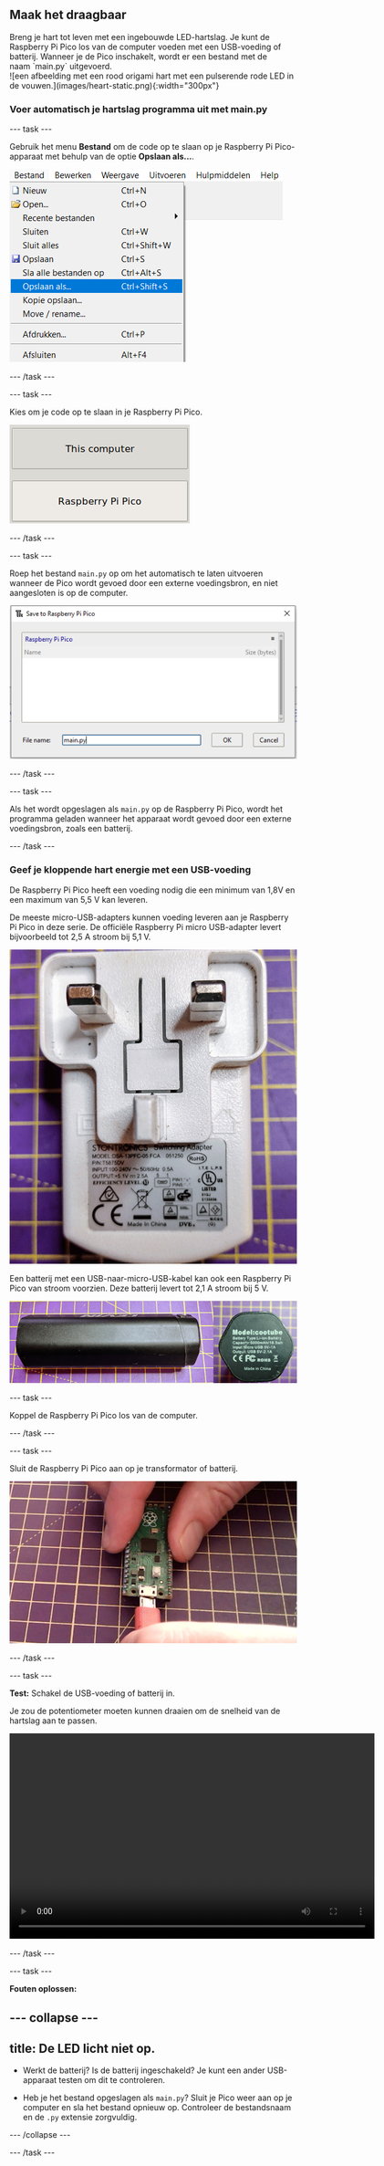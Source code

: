 ## Maak het draagbaar

<div style="display: flex; flex-wrap: wrap">
<div style="flex-basis: 200px; flex-grow: 1; margin-right: 15px;">
Breng je hart tot leven met een ingebouwde LED-hartslag. Je kunt de Raspberry Pi Pico los van de computer voeden met een USB-voeding of batterij. Wanneer je de Pico inschakelt, wordt er een bestand met de naam `main.py` uitgevoerd. 
</div>
<div>
![een afbeelding met een rood origami hart met een pulserende rode LED in de vouwen.](images/heart-static.png){:width="300px"}
</div>
</div>

### Voer automatisch je hartslag programma uit met main.py

--- task ---

Gebruik het menu **Bestand** om de code op te slaan op je Raspberry Pi Pico-apparaat met behulp van de optie **Opslaan als...**.

![Het bestandsmenu in Thonny wordt weergegeven, met de optie Opslaan als gemarkeerd.](images/file_menu.png)

--- /task ---

--- task ---

Kies om je code op te slaan in je Raspberry Pi Pico.

![Optie om op te slaan op de computer of op de weergegeven Pico.](images/save_to_pico.png)

--- /task ---

--- task ---

Roep het bestand `main.py` op om het automatisch te laten uitvoeren wanneer de Pico wordt gevoed door een externe voedingsbron, en niet aangesloten is op de computer.

![De menuoptie Opslaan, met main.py gekozen als bestandsnaam.](images/main.png)

--- /task ---

--- task ---

Als het wordt opgeslagen als `main.py` op de Raspberry Pi Pico, wordt het programma geladen wanneer het apparaat wordt gevoed door een externe voedingsbron, zoals een batterij.

--- /task ---

### Geef je kloppende hart energie met een USB-voeding

De Raspberry Pi Pico heeft een voeding nodig die een minimum van 1,8V en een maximum van 5,5 V kan leveren.

De meeste micro-USB-adapters kunnen voeding leveren aan je Raspberry Pi Pico in deze serie. De officiële Raspberry Pi micro USB-adapter levert bijvoorbeeld tot 2,5 A stroom bij 5,1 V.

![Officiële Raspberry Pi-voeding vanaf de pin-zijde.](images/transformer.png)

Een batterij met een USB-naar-micro-USB-kabel kan ook een Raspberry Pi Pico van stroom voorzien. Deze batterij levert tot 2,1 A stroom bij 5 V.

![Een generieke batterij van de zijkant en de technische specificaties.](images/battery_pack.png)

--- task ---

Koppel de Raspberry Pi Pico los van de computer.

--- /task ---

--- task ---

Sluit de Raspberry Pi Pico aan op je transformator of batterij.

![Een micro-USB die wordt aangesloten op de Raspberry Pi Pico.](images/connect-micro-usb.gif)

--- /task ---

--- task ---

**Test:** Schakel de USB-voeding of batterij in.

Je zou de potentiometer moeten kunnen draaien om de snelheid van de hartslag aan te passen.

<video width="640" height="360" controls>
<source src="images/beating-heart.mp4" type="video/mp4">
Je browser ondersteunt geen WebM-video, probeer Firefox of Chrome
</video>

--- /task ---

--- task ---

**Fouten oplossen:**

--- collapse ---
---
title: De LED licht niet op.
---

+ Werkt de batterij? Is de batterij ingeschakeld? Je kunt een ander USB-apparaat testen om dit te controleren.

+ Heb je het bestand opgeslagen als `main.py`? Sluit je Pico weer aan op je computer en sla het bestand opnieuw op. Controleer de bestandsnaam en de `.py` extensie zorgvuldig.

--- /collapse ---

--- /task ---


